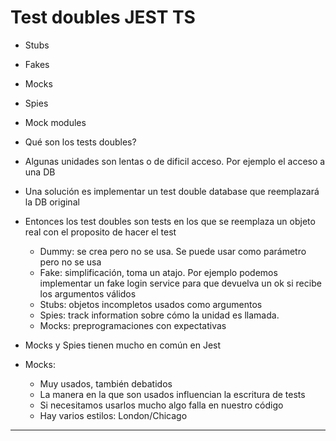 # Test doubles JEST TS

- Stubs
- Fakes
- Mocks
- Spies
- Mock modules

- Qué son los tests doubles?
- Algunas unidades son lentas o de dificil acceso. Por ejemplo el acceso a una DB
- Una solución es implementar un test double database que reemplazará la DB original
- Entonces los test doubles son tests en los que se reemplaza un objeto real con el proposito de hacer el test
    - Dummy: se crea pero no se usa. Se puede usar como parámetro pero no se usa
    - Fake: simplificación, toma un atajo. Por ejemplo podemos implementar un fake login service para que devuelva un ok si recibe los argumentos válidos
    - Stubs: objetos incompletos usados como argumentos
    - Spies: track information sobre cómo la unidad es llamada. 
    - Mocks: preprogramaciones con expectativas
- Mocks y Spies tienen mucho en común en Jest
- Mocks:
  - Muy usados, también debatidos
  - La manera en la que son usados influencian la escritura de tests
  - Si necesitamos usarlos mucho algo falla en nuestro código
  - Hay varios estilos: London/Chicago
-----

## 